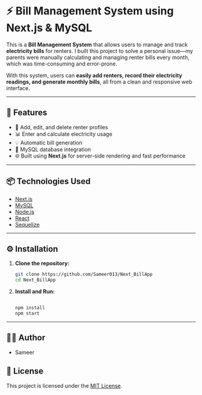 # ⚡ Bill Management System using Next.js & MySQL

This is a **Bill Management System** that allows users to manage and track **electricity bills** for renters. I built this project to solve a personal issue—my parents were manually calculating and managing renter bills every month, which was time-consuming and error-prone.

With this system, users can **easily add renters, record their electricity readings, and generate monthly bills**, all from a clean and responsive web interface.

---

## 🚀 Features

- 🧾 Add, edit, and delete renter profiles
- 📊 Enter and calculate electricity usage
- 💡 Automatic bill generation
- 📁 MySQL database integration
- 🌐 Built using **Next.js** for server-side rendering and fast performance

---

## 📦 Technologies Used

- [Next.js](https://nextjs.org/)
- [MySQL](https://www.mysql.com/)
- [Node.js](https://nodejs.org/)
- [React](https://reactjs.org/)
- [Sequelize](https://sequelize.org/) 

---

## ⚙️ Installation

1. **Clone the repository:**
   ```bash
   git clone https://github.com/Sameer013/Next_BillApp
   cd Next_BillApp
   ```
3. **Install and Run:**
   ```bash

   npm install
   npm start
   ```

---

## 🧑‍💻 Author
- Sameer

## 📜 License

This project is licensed under the [MIT License](LICENSE).


